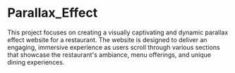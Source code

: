 # Parallax_Effect
This project focuses on creating a visually captivating and dynamic parallax effect website for a restaurant. The website is designed to deliver an engaging, immersive experience as users scroll through various sections that showcase the restaurant's ambiance, menu offerings, and unique dining experiences.
